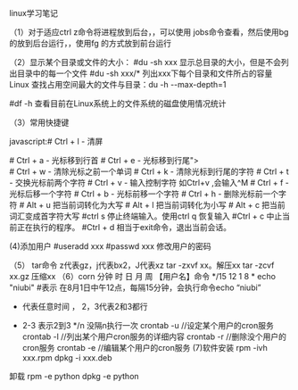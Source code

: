 linux学习笔记

（1）对于适应ctrl z命令将进程放到后台，，可以使用 jobs命令查看，然后使用bg <job id>的放到后台运行，，使用fg <job id>的方式放到前台运行
  
（2）显示某个目录或文件的大小：
#du -sh xxx  显示总目录的大小，但是不会列出目录中的每一个文件
#du -sh xxx/*  列出xxx下每个目录和文件所占的容量
Linux 查找占用空间最大的文件与目录：du -h --max-depth=1

#df -h 查看目前在Linux系统上的文件系统的磁盘使用情况统计

（3）常用快捷键
<p>javascript:# Ctrl + l - 清屏</p>
# Ctrl + a - 光标移到行首
# Ctrl + e - 光标移到行尾"><div title="23
56<svg>"></div>
# Ctrl + w - 清除光标之前一个单词
# Ctrl + k - 清除光标到行尾的字符
# Ctrl + t - 交换光标前两个字符
# Ctrl + v - 输入控制字符 如Ctrl+v ,会输入^M
# Ctrl + f - 光标后移一个字符
# Ctrl + b - 光标前移一个字符
# Ctrl + h - 删除光标前一个字符
# Alt + u  把当前词转化为大写
# Alt + l  把当前词转化为小写
# Alt + c  把当前词汇变成首字符大写
#ctrl s 停止终端输入。使用ctrl q 恢复输入
#Ctrl + c 中止当前正在执行的程序。
#Ctrl + d 相当于exit命令，退出当前会话。

(4)添加用户 
#useradd xxx
#passwd xxx 修改用户的密码

（5） tar命令
z代表gz，j代表bx2，J代表xz
tar -zxvf xx。解压xx
tar -zcvf xx.gz	 压缩xx
（6）corn
分钟 时 日 月 周 【用户名】命令
*/15 12 1 8 * echo "niubi"  #表示 在8月1日中午12点，每隔15分钟，会执行命令echo “niubi”
*   代表任意时间
，   2，3代表2和3都行
-    2-3 表示2到3
*/n  没隔n执行一次
crontab -u //设定某个用户的cron服务
crontab -l //列出某个用户cron服务的详细内容
crontab -r //删除没个用户的cron服务
crontab -e //编辑某个用户的cron服务
(7)软件安装 
rpm -ivh xxx.rpm
dpkg -i xxx.deb

卸载 
rpm -e  python 
dpkg -e python
  
